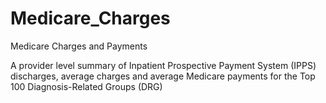 # Medicare_Charges
Medicare Charges and Payments

A provider level summary of Inpatient Prospective Payment System (IPPS) discharges, average charges and average Medicare payments for the Top 100 Diagnosis-Related Groups (DRG)